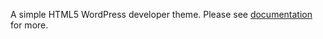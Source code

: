 A simple HTML5 WordPress developer theme. Please see [documentation](https://github.com/powerbuoy/sleek/blob/master/documentation.md) for more.
